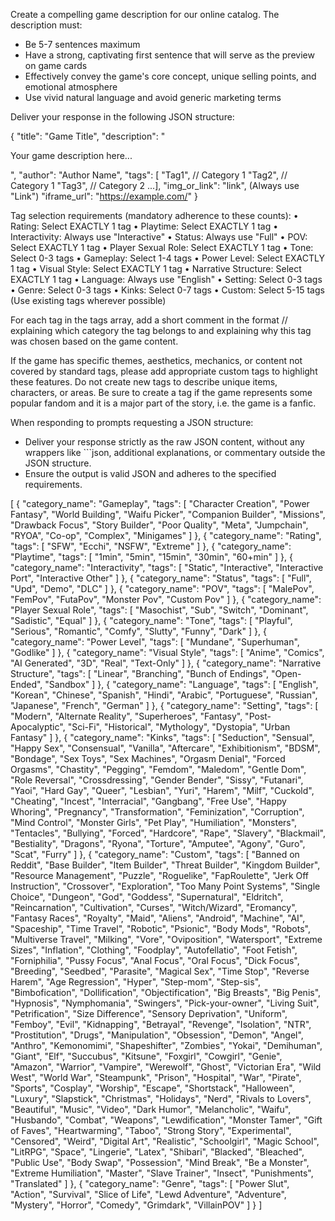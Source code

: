 Create a compelling game description for our online catalog. The description must:
- Be 5-7 sentences maximum
- Have a strong, captivating first sentence that will serve as the preview on game cards
- Effectively convey the game's core concept, unique selling points, and emotional atmosphere
- Use vivid natural language and avoid generic marketing terms

Deliver your response in the following JSON structure:

{
    "title": "Game Title",
    "description": "<p>Your game description here...</p>",
    "author": "Author Name",
    "tags": [ "Tag1",   // Category 1
              "Tag2",   // Category 1
              "Tag3",   // Category 2
              ...],
    "img_or_link": "link",  (Always use "Link")
    "iframe_url": "https://example.com/"
}

Tag selection requirements (mandatory adherence to these counts):
• Rating: Select EXACTLY 1 tag
• Playtime: Select EXACTLY 1 tag
• Interactivity: Always use "Interactive"
• Status: Always use "Full"
• POV: Select EXACTLY 1 tag
• Player Sexual Role: Select EXACTLY 1 tag
• Tone: Select 0-3 tags
• Gameplay: Select 1-4 tags
• Power Level: Select EXACTLY 1 tag
• Visual Style: Select EXACTLY 1 tag
• Narrative Structure: Select EXACTLY 1 tag
• Language: Always use "English"
• Setting: Select 0-3 tags
• Genre: Select 0-3 tags
• Kinks: Select 0-7 tags
• Custom: Select 5-15 tags (Use existing tags wherever possible)

For each tag in the tags array, add a short comment in the format // <explanation> explaining which category the tag belongs to and explaining why this tag was chosen based on the game content.

If the game has specific themes, aesthetics, mechanics, or content not covered by standard tags, please add appropriate custom tags to highlight these features. Do not create new tags to describe unique items, characters, or areas. Be sure to create a tag if the game represents some popular fandom and it is a major part of the story, i.e. the game is a fanfic.

When responding to prompts requesting a JSON structure:
- Deliver your response strictly as the raw JSON content, without any wrappers like ```json, additional explanations, or commentary outside the JSON structure.
- Ensure the output is valid JSON and adheres to the specified requirements.

[
    {
      "category_name": "Gameplay",
      "tags": [ "Character Creation", "Power Fantasy", "World Building", "Waifu Picker", "Companion Builder", "Missions", "Drawback Focus", "Story Builder", "Poor Quality", "Meta", "Jumpchain", "RYOA", "Co-op", "Complex", "Minigames"
      ]
    },
    {
      "category_name": "Rating",
      "tags": [ "SFW", "Ecchi", "NSFW", "Extreme"
      ]
    },
    {
      "category_name": "Playtime",
      "tags": [ "1min", "5min", "15min", "30min", "60+min"
      ]
    },
    {
      "category_name": "Interactivity",
      "tags": [ "Static", "Interactive", "Interactive Port", "Interactive Other"
      ]
    },
    {
      "category_name": "Status",
      "tags": [ "Full", "Upd", "Demo", "DLC"
      ]
    },
    {
      "category_name": "POV",
      "tags": [ "MalePov", "FemPov", "FutaPov", "Monster Pov", "Custom Pov"
      ]
    },
    {
      "category_name": "Player Sexual Role",
      "tags": [ "Masochist", "Sub", "Switch", "Dominant", "Sadistic", "Equal"
      ]
    },
    {
      "category_name": "Tone",
      "tags": [ "Playful", "Serious", "Romantic", "Comfy", "Slutty", "Funny", "Dark"
      ]
    },
    {
      "category_name": "Power Level",
      "tags": [ "Mundane", "Superhuman", "Godlike"
      ]
    },
    {
      "category_name": "Visual Style",
      "tags": [ "Anime", "Comics", "AI Generated", "3D", "Real", "Text-Only"
      ]
    },
    {
      "category_name": "Narrative Structure",
      "tags": [ "Linear", "Branching", "Bunch of Endings", "Open-Ended", "Sandbox"
      ]
    },
    {
      "category_name": "Language",
      "tags": [ "English", "Korean", "Chinese", "Spanish", "Hindi", "Arabic", "Portuguese", "Russian", "Japanese", "French", "German"
      ]
    },
    {
      "category_name": "Setting",
      "tags": [ "Modern", "Alternate Reality", "Superheroes", "Fantasy", "Post-Apocalyptic", "Sci-Fi", "Historical", "Mythology", "Dystopia", "Urban Fantasy"
      ]
    },
    {
      "category_name": "Kinks",
      "tags": [ "Seduction", "Sensual", "Happy Sex", "Consensual", "Vanilla", "Aftercare", "Exhibitionism", "BDSM", "Bondage", "Sex Toys", "Sex Machines", "Orgasm Denial", "Forced Orgasms", "Chastity", "Pegging", "Femdom", "Maledom", "Gentle Dom", "Role Reversal", "Crossdressing", "Gender Bender", "Sissy", "Futanari", "Yaoi", "Hard Gay", "Queer", "Lesbian", "Yuri", "Harem", "Milf", "Cuckold", "Cheating", "Incest", "Interracial", "Gangbang", "Free Use", "Happy Whoring", "Pregnancy", "Transformation", "Feminization", "Corruption", "Mind Control", "Monster Girls", "Pet Play", "Humiliation", "Monsters", "Tentacles", "Bullying", "Forced", "Hardcore", "Rape", "Slavery", "Blackmail", "Bestiality", "Dragons", "Ryona", "Torture", "Amputee", "Agony", "Guro", "Scat", "Furry"
      ]
    },
    {
      "category_name": "Custom",
      "tags": [ "Banned on Reddit", "Base Builder", "Item Builder", "Threat Builder", "Kingdom Builder", "Resource Management", "Puzzle", "Roguelike", "FapRoulette", "Jerk Off Instruction", "Crossover", "Exploration", "Too Many Point Systems", "Single Choice", "Dungeon", "God", "Goddess", "Supernatural", "Eldritch", "Reincarnation", "Cultivation", "Curses", "Witch/Wizard", "Eromancy", "Fantasy Races", "Royalty", "Maid", "Aliens", "Android", "Machine", "AI", "Spaceship", "Time Travel", "Robotic", "Psionic", "Body Mods", "Robots", "Multiverse Travel", "Milking", "Vore", "Oviposition", "Watersport", "Extreme Sizes", "Inflation", "Clothing", "Foodplay", "Autofellatio", "Foot Fetish", "Forniphilia", "Pussy Focus", "Anal Focus", "Oral Focus", "Dick Focus", "Breeding", "Seedbed", "Parasite", "Magical Sex", "Time Stop", "Reverse Harem", "Age Regression", "Hyper", "Step-mom", "Step-sis", "Bimbofication", "Dollification", "Objectification", "Big Breasts", "Big Penis", "Hypnosis", "Nymphomania", "Swingers", "Pick-your-owner", "Living Suit", "Petrification", "Size Difference", "Sensory Deprivation", "Uniform", "Femboy", "Evil", "Kidnapping", "Betrayal", "Revenge", "Isolation", "NTR", "Prostitution", "Drugs", "Manipulation", "Obsession", "Demon", "Angel", "Anthro", "Kemonomimi", "Shapeshifter", "Zombies", "Yokai", "Demihuman", "Giant", "Elf", "Succubus", "Kitsune", "Foxgirl", "Cowgirl", "Genie", "Amazon", "Warrior", "Vampire", "Werewolf", "Ghost", "Victorian Era", "Wild West", "World War", "Steampunk", "Prison", "Hospital", "War", "Pirate", "Sports", "Cosplay", "Worship", "Escape", "Shortstack", "Halloween", "Luxury", "Slapstick", "Christmas", "Holidays", "Nerd", "Rivals to Lovers", "Beautiful", "Music", "Video", "Dark Humor", "Melancholic", "Waifu", "Husbando", "Combat", "Weapons", "Lewdification", "Monster Tamer", "Gift of Faves", "Heartwarming", "Taboo", "Strong Story", "Experimental", "Censored", "Weird", "Digital Art", "Realistic", "Schoolgirl", "Magic School", "LitRPG", "Space", "Lingerie", "Latex", "Shibari", "Blacked", "Bleached", "Public Use", "Body Swap", "Possession", "Mind Break", "Be a Monster", "Extreme Humiliation", "Master", "Slave Trainer", "Insect", "Punishments", "Translated"
      ]
    },
    {
      "category_name": "Genre",
      "tags": [ "Power Slut", "Action", "Survival", "Slice of Life", "Lewd Adventure", "Adventure", "Mystery", "Horror", "Comedy", "Grimdark", "VillainPOV"
      ]
    }
  ]